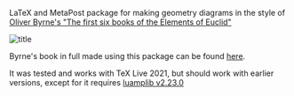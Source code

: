 LaTeX and MetaPost package for making geometry diagrams in the style
of [Oliver Byrne's "The first six books of the Elements of Euclid"](https://en.wikipedia.org/wiki/Oliver_Byrne_(mathematician)#Byrne.27s_Euclid)

![title](https://user-images.githubusercontent.com/7447349/41129584-737480dc-6abb-11e8-8f73-7b9a9afcb38a.png)

Byrne's book in full made using this package can be found [here](https://github.com/jemmybutton/byrne-euclid/).

It was tested and works with TeX Live 2021, but should work with earlier versions,
except for it requires [luamplib v2.23.0](https://github.com/lualatex/luamplib/releases/tag/v2.23.0)
